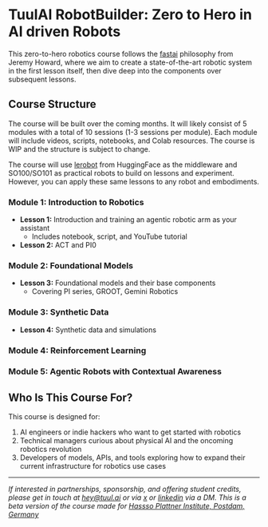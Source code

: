 # TuulAI RobotBuilder: Zero to Hero in AI driven Robots

This zero-to-hero robotics course follows the [fastai](https://www.fast.ai/) philosophy from Jeremy Howard, where we aim to create a state-of-the-art robotic system in the first lesson itself, then dive deep into the components over subsequent lessons.

## Course Structure

The course will be built over the coming months. It will likely consist of 5 modules with a total of 10 sessions (1-3 sessions per module). Each module will include videos, scripts, notebooks, and Colab resources.
The course is WIP and the structure is subject to change.

The course will use [lerobot](https://github.com/huggingface/lerobot/tree/main) from HuggingFace as the middleware and SO100/SO101 as practical robots to build on lessons and experiment. However, you can apply these same lessons to any robot and embodiments.

### Module 1: Introduction to Robotics
- **Lesson 1:** Introduction and training an agentic robotic arm as your assistant
  - Includes notebook, script, and YouTube tutorial
- **Lesson 2:** ACT and PI0

### Module 2: Foundational Models
- **Lesson 3:** Foundational models and their base components
  - Covering PI series, GROOT, Gemini Robotics

### Module 3: Synthetic Data
- **Lesson 4:** Synthetic data and simulations

### Module 4: Reinforcement Learning

### Module 5: Agentic Robots with Contextual Awareness

## Who Is This Course For?

This course is designed for:
1. AI engineers or indie hackers who want to get started with robotics
2. Technical managers curious about physical AI and the oncoming robotics revolution
3. Developers of models, APIs, and tools exploring how to expand their current infrastructure for robotics use cases

---

*If interested in partnerships, sponsorship, and offering student credits, please get in touch at hey@tuul.ai or via [x](https://x.com/shreyasgite) or [linkedin](https://www.linkedin.com/in/shreyasgite/) via a DM.*
*This is a beta version of the course made for [Hassso Plattner Institute, Postdam, Germany](https://hpi.de)*